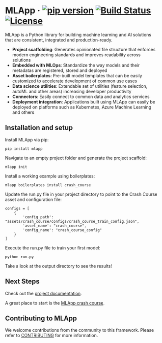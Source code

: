 

# MLApp &middot; [![pip version](https://img.shields.io/pypi/v/mlapp?color=success)](https://pypi.python.org/pypi/mlapp/) [![Build Status](https://travis-ci.com/IBM/mlapp.svg?branch=master)](https://travis-ci.com/IBM/mlapp) [![License](https://img.shields.io/badge/license-Apache-blue.svg)](https://github.com/IBM/mlapp/blob/master/LICENSE)

MLApp is a Python library for building machine learning and AI solutions that are consistent, integrated and production-ready.

- **Project scaffolding**: Generates opinionated file structure that enforces modern engineering standards and improves readability across solutions
- **Embedded with MLOps**: Standardize the way models and their metadatas are registered, stored and deployed
- **Asset boilerplates**: Pre-built model templates that can be easily customized to accelerate development of common use cases
- **Data science utilities**: Extendable set of utilities (feature selection, autoML and other areas) increasing developer productivity
- **Connectors**: Easily connect to common data and analytics services
- **Deployment integration**: Applications built using MLApp can easily be deployed on platforms such as Kubernetes, Azure Machine Learning and others

## Installation and setup

Install MLApp via pip:

```
pip install mlapp
```

Navigate to an empty project folder and generate the project scaffold:

```
mlapp init
```

Install a working example using boilerplates:

```
mlapp boilerplates install crash_course
```

Update the run.py file in your project directory to point to the Crash Course asset and configuration file:

```
configs = [
    {
        'config_path': "assets/crash_course/configs/crash_course_train_config.json",
        'asset_name': "crash_course",
        'config_name': "crash_course_config"
    }
]
```

Execute the run.py file to train your first model:

```
python run.py
```

Take a look at the output directory to see the results!

## Next Steps
Check out the [project documentation](https://mlapp-docs.s3-web.us-south.cloud-object-storage.appdomain.cloud).

A great place to start is the [MLApp crash course](https://mlapp-docs.s3-web.us-south.cloud-object-storage.appdomain.cloud/crash-course/introduction).

## Contributing to MLApp
We welcome contributions from the community to this framework. Please refer to [CONTRIBUTING](./CONTRIBUTING.md) for more information.